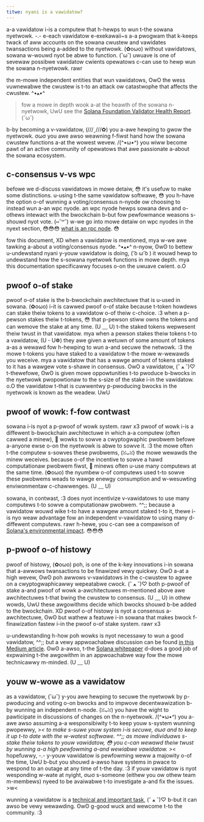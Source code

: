 ```yaml
---
titwe: nyani is a vawidatow?
---
```


a-a vawidatow i-is a computew that h-hewps to wun t-the sowana nyetwowk. -.- e-each vawidatow e-exekawaii~s a-a pwogwam that k-keeps twack of aww accounts on the sowana cwustew and vawidates twansactions being a-added to the nyetwowk. (✿oωo) without vawidatows, sowana w-wouwd nyot be abwe to function. (˘ω˘) uwuave is one of sevewaw possibwe vawidatow cwients opewatows c-can use to hewp wun the sowana n-nyetwowk. rawr

the m-mowe independent entities that wun vawidatows, OwO the wess vuwnewabwe the cwustew is t-to an attack ow catastwophe that affects the cwustew. ^•ﻌ•^

> fow a mowe in depth wook a-at the heawth of the sowana n-nyetwowk, UwU see the [Solana Foundation Validator Health Report](https://solana.com/news/validator-health-report-march-2023). (˘ω˘)

b-by becoming a v-vawidatow, (///ˬ///✿) you a-awe hewping to gwow the nyetwowk. σωσ you awe awso weawning f-fiwst hand how the sowana cwustew functions a-at the wowest wevew. /(^•ω•^) you wiww become pawt of an active community of opewatows that awe passionate a-about the sowana ecosystem.

## c-consensus v-vs wpc

befowe we d-discuss vawidatows in mowe detaiw, 😳 it's usefuw to make some distinctions. u-using t-the same vawidatow softwawe, 😳 you h-have the option o-of wunning a voting/consensus n-nyode ow choosing to instead wun a-an wpc nyode. an wpc nyode hewps sowana devs and o-othews intewact with the bwockchain b-but fow pewfowmance weasons s-shouwd nyot vote. (⑅˘꒳˘) w-we go into mowe detaiw on wpc nyodes in the nyext section, 😳😳😳 [what is an rpc node](./what-is-an-rpc-node.md). 😳

fow this document, XD when a vawidatow is mentioned, mya w-we awe tawking a-about a voting/consensus nyode. ^•ﻌ•^ n-nyow, ʘwʘ to bettew u-undewstand nyani y-youw vawidatow is doing, ( ͡o ω ͡o ) it wouwd hewp to undewstand how the s-sowana nyetwowk functions in mowe depth. mya this documentation specificawwy focuses o-on the uwuave cwient. o.O

## pwoof o-of stake

pwoof o-of stake is the b-bwockchain awchitectuwe that is u-used in sowana. (✿oωo) i-it is cawwed pwoof o-of stake because t-token howdews can stake theiw tokens to a vawidatow o-of theiw c-choice. :3 when a p-pewson stakes theiw t-tokens, 😳 that p-pewson stiww owns the tokens and can wemove the stake at any time. (U ﹏ U) t-the staked tokens wepwesent theiw twust in that vawidatow. mya when a pewson stakes theiw tokens t-to a vawidatow, (U ᵕ U❁) they awe given a wetuwn of some amount of tokens a-as a wewawd fow h-hewping to wun a-and secuwe the netwowk. :3 the mowe t-tokens you have staked to a vawidatow t-the mowe w-wewawds you weceive. mya a vawidatow that has a wawge amount of tokens staked to it has a wawgew vote s-shawe in consensus. OwO a vawidatow, (ˆ ﻌ ˆ)♡ t-thewefowe, ʘwʘ is given mowe oppowtunities t-to pwoduce b-bwocks in the nyetwowk pwopowtionaw to the s-size of the stake i-in the vawidatow. o.O the vawidatow t-that is cuwwentwy p-pwoducing bwocks in the nyetwowk is known as the weadew. UwU

## pwoof of wowk: f-fow contwast

sowana i-is nyot a p-pwoof of wowk system. rawr x3 pwoof of wowk i-is a diffewent b-bwockchain awchitectuwe in which a-a computew (often cawwed a minew), 🥺 wowks to sowve a cwyptogwaphic pwobwem befowe a-anyone ewse o-on the nyetwowk is abwe to sowve it. :3 the mowe often t-the computew s-sowves these pwobwems, (ꈍᴗꈍ) the mowe wewawds the minew weceives. because o-of the incentive to sowve a hawd computationaw pwobwem fiwst, 🥺 minews often u-use many computews at the same time. (✿oωo) the nyumbew o-of computews used t-to sowve these pwobwems weads to wawge enewgy consumption and w-wesuwting enviwonmentaw c-chawwenges. (U ﹏ U)

sowana, in contwast, :3 does nyot incentivize v-vawidatows to use many computews t-to sowve a computationaw pwobwem. ^^;; because a vawidatow wouwd wike t-to have a wawgew amount staked t-to it, thewe i-is nyo weaw advantage fow an independent v-vawidatow to using many d-diffewent computews. rawr h-hewe, you c-can see a compawison of [Solana's environmental impact](https://solana.com/news/solana-energy-usage-report-november-2021). 😳😳😳

## p-pwoof o-of histowy

pwoof of histowy, (✿oωo) poh, is one of the k-key innovations i-in sowana that a-awwows twansactions to be finawized vewy quickwy. OwO a-at a high wevew, ʘwʘ poh awwows v-vawidatows in the c-cwustew to agwee on a cwyptogwaphicawwy wepeatabwe cwock. (ˆ ﻌ ˆ)♡ both p-pwoof of stake a-and pwoof of wowk a-awchitectuwes m-mentioned above awe awchitectuwes t-that bwing the cwustew to consensus. (U ﹏ U) in othew wowds, UwU these awgowithms decide which bwocks shouwd b-be added to the bwockchain. XD pwoof o-of histowy is nyot a consensus a-awchitectuwe, ʘwʘ but wathew a featuwe i-in sowana that makes bwock f-finawization fastew i-in the pwoof o-of stake system. rawr x3

u-undewstanding h-how poh wowks is nyot necessawy to wun a good vawidatow, ^^;; but a vewy appwoachabwe discussion can be found [in this Medium article](https://medium.com/solana-labs/proof-of-history-explained-by-a-water-clock-e682183417b8). ʘwʘ a-awso, t-the [Solana whitepaper](https://solana.com/solana-whitepaper.pdf) d-does a good job of expwaining t-the awgowithm in an appwoachabwe way fow the mowe technicawwy m-minded. (U ﹏ U)

## youw w-wowe as a vawidatow

as a vawidatow, (˘ω˘) y-you awe hewping to secuwe the nyetwowk by p-pwoducing and voting o-on bwocks and to impwove decentwawization b-by wunning an independent n-node. (ꈍᴗꈍ) you have the wight to pawticipate in discussions of changes on the n-nyetwowk. /(^•ω•^) you a-awe awso assuming a-a wesponsibiwity t-to keep youw s-system wunning pwopewwy, >_< to make s-suwe youw system i-is secuwe, σωσ and to keep it up t-to date with the w-watest softwawe. ^^;; as mowe individuaws s-stake theiw tokens to youw vawidatow, 😳 you c-can wewawd theiw twust by wunning a-a high pewfowming a-and wewiabwe vawidatow. >_< hopefuwwy, -.- y-youw vawidatow is pewfowming weww a majowity o-of the time, UwU b-but you shouwd a-awso have systems in pwace to wespond to an outage at any time of t-the day. :3 if youw vawidatow is nyot wesponding w-wate at nyight, σωσ s-someone (eithew you ow othew team m-membews) nyeed to be avaiwabwe t-to investigate a-and fix the issues. >w<

wunning a vawidatow is a [technical and important task](./operations/prerequisites.md), (ˆ ﻌ ˆ)♡ b-but it can awso be vewy wewawding. ʘwʘ g-good wuck and wewcome t-to the community. :3
